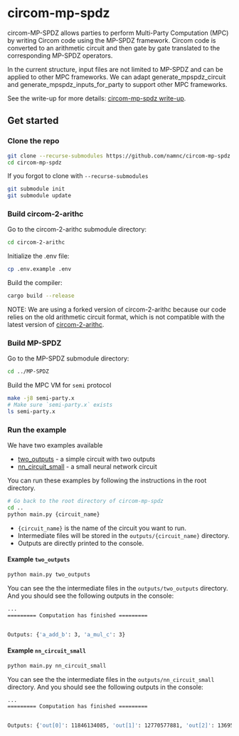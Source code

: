 # circom-mp-spdz

circom-MP-SPDZ allows parties to perform Multi-Party Computation (MPC) by writing Circom code using the MP-SPDZ framework. Circom code is converted to an arithmetic circuit and then gate by gate translated to the corresponding MP-SPDZ operators.

In the current structure, input files are not limited to MP-SPDZ and can be applied to other MPC frameworks. We can adapt generate_mpspdz_circuit and generate_mpspdz_inputs_for_party to support other MPC frameworks.

See the write-up for more details: [circom-mp-spdz write-up](https://hackmd.io/Iuu9yge4ShKBjawAcmFjvw?view).

## Get started

### Clone the repo

```bash
git clone --recurse-submodules https://github.com/namnc/circom-mp-spdz.git
cd circom-mp-spdz
```

If you forgot to clone with `--recurse-submodules`

```bash
git submodule init
git submodule update
```

### Build circom-2-arithc
Go to the circom-2-arithc submodule directory:
```bash
cd circom-2-arithc
```

Initialize the .env file:
```bash
cp .env.example .env
```

Build the compiler:

```bash
cargo build --release
```

NOTE: We are using a forked version of circom-2-arithc because our code relies on the old arithmetic circuit format, which is not compatible with the latest version of [circom-2-arithc](https://github.com/namnc/circom-2-arithc).


### Build MP-SPDZ

Go to the MP-SPDZ submodule directory:
```bash
cd ../MP-SPDZ
```

Build the MPC VM for `semi` protocol

```bash
make -j8 semi-party.x
# Make sure `semi-party.x` exists
ls semi-party.x
```

### Run the example

We have two examples available
- [two_outputs](./examples/two_outputs/) - a simple circuit with two outputs
- [nn_circuit_small](./examples/nn_circuit_small/) - a small neural network circuit

You can run these examples by following the instructions in the root directory.

```bash
# Go back to the root directory of circom-mp-spdz
cd ..
python main.py {circuit_name}
```
- `{circuit_name}` is the name of the circuit you want to run.
- Intermediate files will be stored in the `outputs/{circuit_name}` directory.
- Outputs are directly printed to the console.



#### Example `two_outputs`

```bash
python main.py two_outputs
```

You can see the the intermediate files in the `outputs/two_outputs` directory. And you should see the following outputs in the console:

```bash
...
========= Computation has finished =========


Outputs: {'a_add_b': 3, 'a_mul_c': 3}
```


#### Example `nn_circuit_small`

```bash
python main.py nn_circuit_small
```

You can see the the intermediate files in the `outputs/nn_circuit_small` directory. And you should see the following outputs in the console:

```bash
...
========= Computation has finished =========


Outputs: {'out[0]': 11846134085, 'out[1]': 12770577881, 'out[2]': 13695021677, 'out[3]': 14619465473}
```
